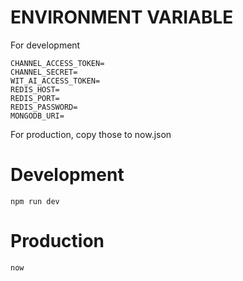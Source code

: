 # ENVIRONMENT VARIABLE

For development
```
CHANNEL_ACCESS_TOKEN=
CHANNEL_SECRET=
WIT_AI_ACCESS_TOKEN=
REDIS_HOST=
REDIS_PORT=
REDIS_PASSWORD=
MONGODB_URI=
```

For production, copy those to now.json


# Development

`npm run dev`

# Production

`now`